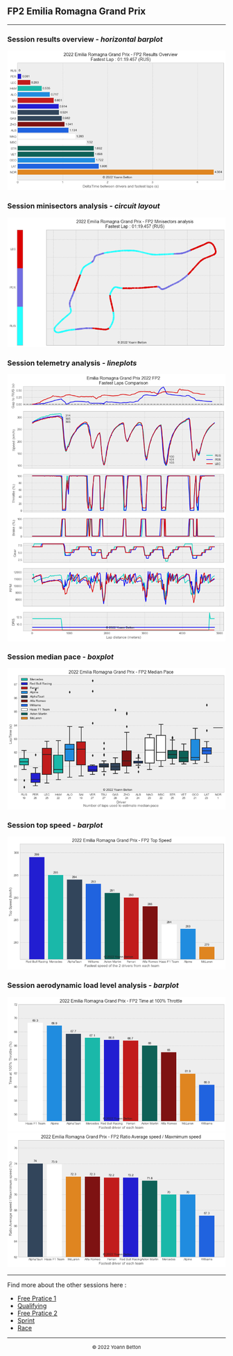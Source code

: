 ## FP2 Emilia Romagna Grand Prix

---

### Session results overview - *horizontal barplot*

<img src="/output/2022-04-24_Emilia_Romagna_Grand_Prix/fp2_results_overview_white.png?raw=true"/>

### Session minisectors analysis - *circuit layout*

<img src="/output/2022-04-24_Emilia_Romagna_Grand_Prix/fp2_minisectors_analysis_white.png?raw=true"/>

### Session telemetry analysis - *lineplots*

<img src="/output/2022-04-24_Emilia_Romagna_Grand_Prix/fp2_telemetry_analysis_white.png?raw=true"/>

### Session median pace - *boxplot*

<img src="/output/2022-04-24_Emilia_Romagna_Grand_Prix/fp2_median_pace_white.png?raw=true"/>

### Session top speed - *barplot*

<img src="/output/2022-04-24_Emilia_Romagna_Grand_Prix/topspeed_fp2_white.png?raw=true"/>

### Session aerodynamic load level analysis - *barplot*

<img src="/output/2022-04-24_Emilia_Romagna_Grand_Prix/fp2_maximum_throttle_white.png?raw=true"/>

<img src="/output/2022-04-24_Emilia_Romagna_Grand_Prix/fp2_speed_ratio_white.png?raw=true"/>

--- 

Find more about the other sessions here :
  - [Free Pratice 1](/page/FP1/2022-04-24_Emilia_Romagna_Grand_Prix)
  - [Qualifying](/page/Qualifying/2022-04-24_Emilia_Romagna_Grand_Prix) 
  - [Free Pratice 2](/page/FP2/2022-04-24_Emilia_Romagna_Grand_Prix)
  - [Sprint](/page/Sprint/2022-04-24_Emilia_Romagna_Grand_Prix)
  - [Race](/page/Race/2022-04-24_Emilia_Romagna_Grand_Prix)

---

<div style="text-align: center">
  <p style="font-size:11px">&copy; 2022 Yoann Betton</p>
</div>

<!-- ---

<p style="font-size:11px">Page generated from <a href="https://github.com/yoannbtn/yoannbtn.github.io">github.com/yoannbtn</a>.</p> -->